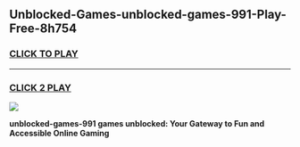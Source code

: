 
## Unblocked-Games-unblocked-games-991-Play-Free-8h754
<h3>
<a href="https://premium76.site?title=unblocked-games-991&ref=22A">CLICK TO PLAY</a></h3>
<hr>

<h3>
<a href="https://premium76.site?title=unblocked-games-991&ref=22A">CLICK 2 PLAY</a>
  
</h3>

<a href="https://premium76.site?title=unblocked-games-991&ref=22A"><img src="https://clearcache.store/games.png"></a>


**unblocked-games-991 games unblocked: Your Gateway to Fun and Accessible Online Gaming**
